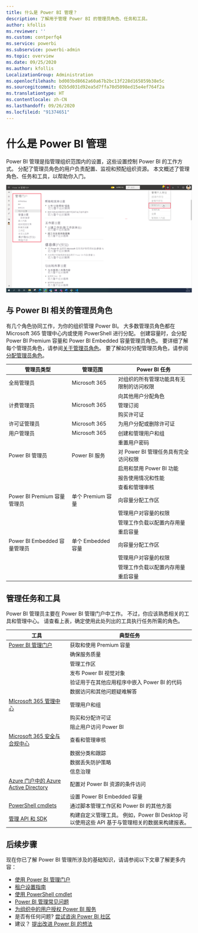 ```yaml
---
title: 什么是 Power BI 管理？
description: 了解用于管理 Power BI 的管理员角色、任务和工具。
author: kfollis
ms.reviewer: ''
ms.custom: contperfq4
ms.service: powerbi
ms.subservice: powerbi-admin
ms.topic: overview
ms.date: 09/25/2020
ms.author: kfollis
LocalizationGroup: Administration
ms.openlocfilehash: bd003bd8662a60a67b2bc13f228d165859b38e5c
ms.sourcegitcommit: 02b5d031d92ea5d7ffa70d5098ed15e4ef764f2a
ms.translationtype: HT
ms.contentlocale: zh-CN
ms.lasthandoff: 09/26/2020
ms.locfileid: "91374651"
---
```

# <a name="what-is-power-bi-administration"></a>什么是 Power BI 管理

Power BI 管理是指管理组织范围内的设置，这些设置控制 Power BI 的工作方式。 分配了管理员角色的用户负责配置、监视和预配组织资源。 本文概述了管理角色、任务和工具，以帮助你入门。

![Power BI 管理门户的屏幕截图，其中显示了组织范围设置。](media/service-admin-administering-power-bi-in-your-organization/admin-portal.png)

## <a name="administrator-roles-related-to-power-bi"></a>与 Power BI 相关的管理员角色

有几个角色协同工作，为你的组织管理 Power BI。 大多数管理员角色都在 Microsoft 365 管理中心内或使用 PowerShell 进行分配。 创建容量时，会分配 Power BI Premium 容量和 Power BI Embedded 容量管理员角色。 要详细了解每个管理员角色，请参阅[关于管理员角色](/microsoft-365/admin/add-users/about-admin-roles)。 要了解如何分配管理员角色，请参阅[分配管理员角色](/microsoft-365/admin/add-users/assign-admin-roles)。

| **管理员类型** | **管理范围** | **Power BI 任务** |
| --- | --- | --- |
| 全局管理员 | Microsoft 365 | 对组织的所有管理功能具有无限制的访问权限 |
| | | 向其他用户分配角色 |
| 计费管理员 | Microsoft 365 | 管理订阅 |
| | | 购买许可证 |
| 许可证管理员 | Microsoft 365 | 为用户分配或删除许可证 |
| 用户管理员 | Microsoft 365 | 创建和管理用户和组 |
| | | 重置用户密码 |
| Power BI 管理员 | Power BI 服务 | 对 Power BI 管理任务具有完全访问权限|
| | | 启用和禁用 Power BI 功能 |
| | | 报告使用情况和性能 |
| | | 查看和管理审核 |
| Power BI Premium 容量管理员 | 单个 Premium 容量 | 向容量分配工作区|
| | | 管理用户对容量的权限 |
| | | 管理工作负载以配置内存用量 |
| | | 重启容量 |
| Power BI Embedded 容量管理员 | 单个 Embedded 容量 | 向容量分配工作区|
| | | 管理用户对容量的权限 |
| | | 管理工作负载以配置内存用量 |
| | | 重启容量 |

## <a name="administrative-tasks-and-tools"></a>管理任务和工具

Power BI 管理员主要在 Power BI 管理门户中工作。 不过，你应该熟悉相关的工具和管理中心。 请查看上表，确定使用此处列出的工具执行任务所需的角色。

| **工具** | **典型任务** |
| --- | --- |
| [Power BI 管理门户](https://app.powerbi.com/admin-portal) | 获取和使用 Premium 容量 |
| | 确保服务质量 |
| | 管理工作区 |
| | 发布 Power BI 视觉对象 |
| | 验证用于在其他应用程序中嵌入 Power BI 的代码 |
| | 数据访问和其他问题疑难解答 |
| [MIcrosoft 365 管理中心](https://admin.microsoft.com) | 管理用户和组 |
| | 购买和分配许可证 |
| | 阻止用户访问 Power BI |
| [Microsoft 365 安全与合规中心](https://protection.office.com) | 查看和管理审核 |
| | 数据分类和跟踪 |
| | 数据丢失防护策略 |
| | 信息治理 |
| [Azure 门户中的 Azure Active Directory](https://aad.portal.azure.com) | 配置对 Power BI 资源的条件访问 |
| | 设置 Power BI Embedded 容量 |
| [PowerShell cmdlets](/powershell/power-bi/overview) | 通过脚本管理工作区和 Power BI 的其他方面 |
| [管理 API 和 SDK](service-admin-reference.md) | 构建自定义管理工具。 例如，Power BI Desktop 可以使用这些 API 基于与管理相关的数据来构建报表。 |

## <a name="next-steps"></a>后续步骤

现在你已了解 Power BI 管理所涉及的基础知识，请请参阅以下文章了解更多内容：

- [使用 Power BI 管理门户](service-admin-portal.md)
- [租户设置指南](../guidance/admin-tenant-settings.md)
- [使用 PowerShell cmdlet](/powershell/power-bi/overview)
- [Power BI 管理常见问题](service-admin-faq.md)
- [为组织中的用户授权 Power BI 服务](service-admin-licensing-organization.md)
- 是否有任何问题? [尝试咨询 Power BI 社区](https://community.powerbi.com/)
- 建议？ [提出改进 Power BI 的想法](https://ideas.powerbi.com/)
